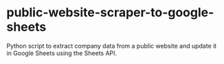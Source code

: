 # public-website-scraper-to-google-sheets
Python script to extract company data from a public website and update it in Google Sheets using the Sheets API.
